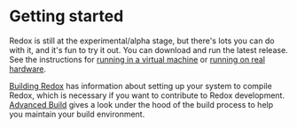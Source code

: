 # Getting started

Redox is still at the experimental/alpha stage, but there's lots you can do with it, and it's fun to try it out. You can download and run the latest release. See the instructions for [running in a virtual machine](./ch02-01-running-vm.md) or [running on real hardware](./ch02-02-real-hardware.md).

[Building Redox](./ch02-05-building-redox.html) has information about setting up your system to compile Redox, which is necessary if you want to contribute to Redox development. [Advanced Build](./ch08-01-advanced-build.html) gives a look under the hood of the build process to help you maintain your build environment.